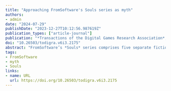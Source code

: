 ```yaml
---
title: "Approaching FromSoftware's Souls series as myth"
authors:
- admin
date: "2024-07-29"
publishDate: "2023-12-27T10:12:56.987619Z"
publication_types: ["article-journal"]
publication: "*Transactions of the Digital Games Research Association*, *6*(3)"
doi: "10.26503/todigra.v6i3.2175"
abstract: "FromSoftware’s *Souls* series comprises five separate fictional worlds, and yet is considered a series with a ‘spiritual’ connection. Although the games share the same developer, special attention has been paid, both in popular discourse and in research, to the distinctive character of FromSoftware’s worldbuilding and storytelling. I argue that a mythological approach allows us to better outline, analyse and put into relation the elements of these games. Mythology is understood as a model for understanding the world, following the work of Frog (2021) and Roland Barthes ([1972] 2009). This builds on mytholudics (Ford 2022), which adapts this understanding for the study of games. Through this, I examine three aspects of a potential *Souls* mythology: desire and purpose, godhood and divinity, and fire and dark. Additionally, I consider how the *Souls* community negotiates the *Souls* gameworlds, relating it to the role of folkloric storytellers in communities."
tags:
- FromSoftware
- myth
- Souls
links:
- name: URL
  url: https://doi.org/10.26503/todigra.v6i3.2175
---
```

